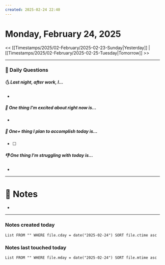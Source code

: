 ```yaml
---
created: 2025-02-24 22:40
---
```

# Monday, February 24, 2025

<< [[Timestamps/2025/02-February/2025-02-23-Sunday|Yesterday]] | [[Timestamps/2025/02-February/2025-02-25-Tuesday|Tomorrow]] >>

---
### 📅 Daily Questions
##### 🌜 Last night, after work, I...
- 

##### 🙌 One thing I'm excited about right now is...
- 

##### 🚀 One+ thing I plan to accomplish today is...
- [ ] 

##### 👎 One thing I'm struggling with today is...
- 

---
# 📝 Notes
- 

---
### Notes created today
```dataview
List FROM "" WHERE file.cday = date("2025-02-24") SORT file.ctime asc
```

### Notes last touched today
```dataview
List FROM "" WHERE file.mday = date("2025-02-24") SORT file.mtime asc
```